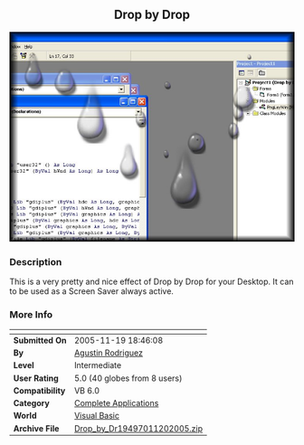 ﻿<div align="center">

## Drop by Drop

<img src="PIC20051120349222616.jpg">
</div>

### Description

This is a very pretty and nice effect of Drop by Drop for your Desktop. It can to be used as a Screen Saver always active.
 
### More Info
 


<span>             |<span>
---                |---
**Submitted On**   |2005-11-19 18:46:08
**By**             |[Agustin Rodriguez](https://github.com/Planet-Source-Code/PSCIndex/blob/master/ByAuthor/agustin-rodriguez.md)
**Level**          |Intermediate
**User Rating**    |5.0 (40 globes from 8 users)
**Compatibility**  |VB 6\.0
**Category**       |[Complete Applications](https://github.com/Planet-Source-Code/PSCIndex/blob/master/ByCategory/complete-applications__1-27.md)
**World**          |[Visual Basic](https://github.com/Planet-Source-Code/PSCIndex/blob/master/ByWorld/visual-basic.md)
**Archive File**   |[Drop\_by\_Dr19497011202005\.zip](https://github.com/Planet-Source-Code/agustin-rodriguez-drop-by-drop__1-63309/archive/master.zip)








